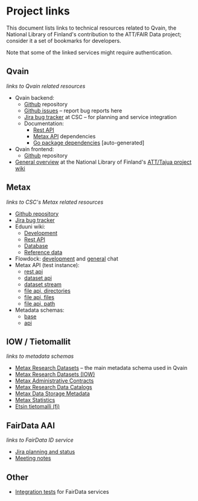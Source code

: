 # Project links

This document lists links to technical resources related to Qvain, the National Library of Finland's contribution to the ATT/FAIR Data project; consider it a set of bookmarks for developers.

Note that some of the linked services might require authentication.


## Qvain

_links to Qvain related resources_

- Qvain backend:
  - [Github](https://github.com/NatLibFi/qvain-api) repository
  - [Github issues](https://github.com/NatLibFi/qvain-api/issues) – report bug reports here
  - [Jira bug tracker](https://jira.eduuni.fi/projects/CSCQVAIN) at CSC – for planning and service integration
  - Documentation:
    - [Rest API](./api.md)
    - [Metax API](./metax_api.md) dependencies
    - [Go package dependencies](./go_dependencies.md) [auto-generated]
- Qvain frontend:
  - [Github](https://github.com/NatLibFi/qvain-js) repository
- [General overview](https://www.kiwi.fi/display/ATT/Technical+overview) at the National Library of Finland's [ATT/Tajua project wiki](https://www.kiwi.fi/pages/viewpage.action?pageId=53839580)


## Metax

_links to CSC's Metax related resources_

- [Github repository](https://github.com/CSCfi/metax-api)
- [Jira bug tracker](https://jira.eduuni.fi/projects/CSCMETAX)
- Eduuni wiki:
  - [Development](https://wiki.eduuni.fi/display/CSCMETAX/Development)
  - [Rest API](https://wiki.eduuni.fi/display/CSCMETAX/REST)
  - [Database](https://wiki.eduuni.fi/display/CSCMETAX/Database+documentation)
  - [Reference data](https://wiki.eduuni.fi/display/CSCMETAX/Reference+Data)
- Flowdock: [development](https://www.flowdock.com/app/tiptop/metax-kehitys) and [general](https://www.flowdock.com/app/tiptop/metax) chat
- Metax API (test instance):
  - [rest api](https://metax-test.csc.fi/rest/)
  - [dataset api](https://metax-test.csc.fi/rest/datasets/)
  - [dataset stream](https://metax-test.csc.fi/rest/datasets/?no_pagination=true&owner_id=055ea531a6cac569425bed94459266ee&stream=true)
  - [file api, directories](https://metax-test.csc.fi/rest/directories/2)
  - [file api, files](https://metax-test.csc.fi/rest/files/)
  - [file api, path](https://metax-test.csc.fi/rest/directories/files?project=project_x&path=/project_x_FROZEN/Experiment_X&include_parent)
- Metadata schemas:
  - [base](https://github.com/CSCfi/metax-api/tree/test/src/metax_api/api/rest/base/schemas)
  - [api](https://github.com/CSCfi/metax-api/tree/test/src/metax_api/api/rest/base/api_schemas)


## IOW / Tietomallit

_links to metadata schemas_

- [Metax Research Datasets](https://tietomallit.suomi.fi/model/mrd/) – the main metadata schema used in Qvain
- [Metax Research Datasets (IOW)](http://iow.csc.fi/model/mrd/CatalogRecord/)
- [Metax Administrative Contracts](http://iow.csc.fi/model/mad/)
- [Metax Research Data Catalogs](http://iow.csc.fi/model/mdc/Catalog/)
- [Metax Data Storage Metadata](http://iow.csc.fi/model/mfs/)
- [Metax Statistics](http://iow.csc.fi/model/mstat/)
- [Etsin tietomalli (fi)](http://iow.csc.fi/model/etsin/)


## FairData AAI

_links to FairData ID service_

- [Jira planning and status](https://jira.eduuni.fi/projects/CSCFAIRDATAAAI)
- [Meeting notes](https://wiki.eduuni.fi/pages/viewpage.action?pageId=54699141)


## Other
- [Integration tests](https://github.com/CSCfi/FAIRDATAintegrationtest) for FairData services
